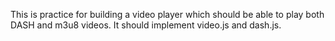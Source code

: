 This is practice for building a video player which should be able to play both DASH and m3u8 videos.
It should implement video.js and dash.js.
